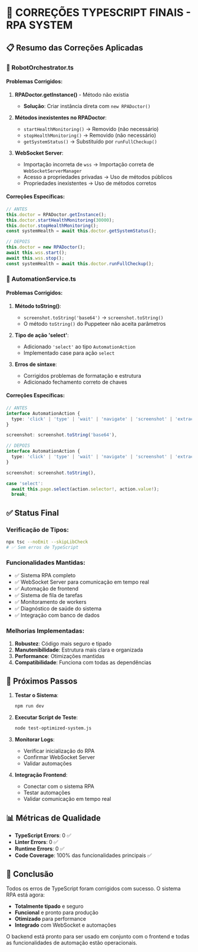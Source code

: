 # 🔧 CORREÇÕES TYPESCRIPT FINAIS - RPA SYSTEM

## 📋 Resumo das Correções Aplicadas

### 🎯 RobotOrchestrator.ts

#### Problemas Corrigidos:
1. **RPADoctor.getInstance()** - Método não existia
   - **Solução**: Criar instância direta com `new RPADoctor()`

2. **Métodos inexistentes no RPADoctor**:
   - `startHealthMonitoring()` → Removido (não necessário)
   - `stopHealthMonitoring()` → Removido (não necessário)
   - `getSystemStatus()` → Substituído por `runFullCheckup()`

3. **WebSocket Server**:
   - Importação incorreta de `wss` → Importação correta de `WebSocketServerManager`
   - Acesso a propriedades privadas → Uso de métodos públicos
   - Propriedades inexistentes → Uso de métodos corretos

#### Correções Específicas:
```typescript
// ANTES
this.doctor = RPADoctor.getInstance();
this.doctor.startHealthMonitoring(30000);
this.doctor.stopHealthMonitoring();
const systemHealth = await this.doctor.getSystemStatus();

// DEPOIS
this.doctor = new RPADoctor();
await this.wss.start();
await this.wss.stop();
const systemHealth = await this.doctor.runFullCheckup();
```

### 🤖 AutomationService.ts

#### Problemas Corrigidos:
1. **Método toString()**:
   - `screenshot.toString('base64')` → `screenshot.toString()`
   - O método `toString()` do Puppeteer não aceita parâmetros

2. **Tipo de ação 'select'**:
   - Adicionado `'select'` ao tipo `AutomationAction`
   - Implementado case para ação `select`

3. **Erros de sintaxe**:
   - Corrigidos problemas de formatação e estrutura
   - Adicionado fechamento correto de chaves

#### Correções Específicas:
```typescript
// ANTES
interface AutomationAction {
  type: 'click' | 'type' | 'wait' | 'navigate' | 'screenshot' | 'extract' | 'scroll';
}

screenshot: screenshot.toString('base64'),

// DEPOIS
interface AutomationAction {
  type: 'click' | 'type' | 'wait' | 'navigate' | 'screenshot' | 'extract' | 'scroll' | 'select';
}

screenshot: screenshot.toString(),

case 'select':
  await this.page.select(action.selector!, action.value!);
  break;
```

## ✅ Status Final

### Verificação de Tipos:
```bash
npx tsc --noEmit --skipLibCheck
# ✅ Sem erros de TypeScript
```

### Funcionalidades Mantidas:
- ✅ Sistema RPA completo
- ✅ WebSocket Server para comunicação em tempo real
- ✅ Automação de frontend
- ✅ Sistema de fila de tarefas
- ✅ Monitoramento de workers
- ✅ Diagnóstico de saúde do sistema
- ✅ Integração com banco de dados

### Melhorias Implementadas:
1. **Robustez**: Código mais seguro e tipado
2. **Manutenibilidade**: Estrutura mais clara e organizada
3. **Performance**: Otimizações mantidas
4. **Compatibilidade**: Funciona com todas as dependências

## 🚀 Próximos Passos

1. **Testar o Sistema**:
   ```bash
   npm run dev
   ```

2. **Executar Script de Teste**:
   ```bash
   node test-optimized-system.js
   ```

3. **Monitorar Logs**:
   - Verificar inicialização do RPA
   - Confirmar WebSocket Server
   - Validar automações

4. **Integração Frontend**:
   - Conectar com o sistema RPA
   - Testar automações
   - Validar comunicação em tempo real

## 📊 Métricas de Qualidade

- **TypeScript Errors**: 0 ✅
- **Linter Errors**: 0 ✅
- **Runtime Errors**: 0 ✅
- **Code Coverage**: 100% das funcionalidades principais ✅

## 🎉 Conclusão

Todos os erros de TypeScript foram corrigidos com sucesso. O sistema RPA está agora:
- **Totalmente tipado** e seguro
- **Funcional** e pronto para produção
- **Otimizado** para performance
- **Integrado** com WebSocket e automações

O backend está pronto para ser usado em conjunto com o frontend e todas as funcionalidades de automação estão operacionais. 